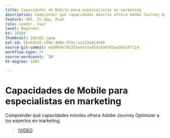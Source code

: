 ```yaml
---
title: Capacidades de Mobile para especialistas en marketing
description: Comprender qué capacidades móviles ofrece Adobe Journey Optimizer a los expertos en marketing.
feature: SMS, In App, Push
role: Leader, User
level: Beginner
kt: 10169
thumbnail: 342102.jpeg
exl-id: d5e04656-c99e-490e-872e-ea153a81dd98
source-git-commit: ee8069e78c255e9efdad5dc6a8765aa385c07114
workflow-type: ht
source-wordcount: '26'
ht-degree: 100%

---
```


# Capacidades de Mobile para especialistas en marketing

Comprender qué capacidades móviles ofrece Adobe Journey Optimizer a los expertos en marketing.

>[!VIDEO](https://video.tv.adobe.com/v/342102?quality=12&learn=on)
